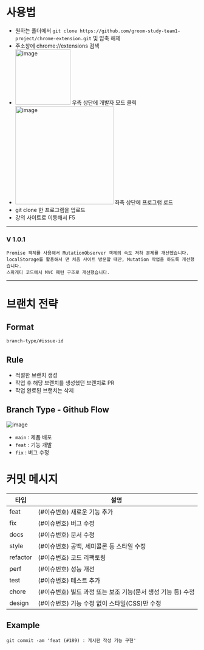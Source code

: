 # 사용법

- 원하는 폴더에서 `git clone https://github.com/groom-study-team1-project/chrome-extension.git` 및 압축 해제
- 주소창에 chrome://extensions 검색
- <img width="145" alt="image" src="https://github.com/user-attachments/assets/5c7b24ca-31aa-426e-9fb8-1a8255f239db">
  우측 상단에 개발자 모드 클릭
- <img width="258" alt="image" src="https://github.com/user-attachments/assets/8aebe28b-747f-4e41-8472-e5bac81634aa">
  좌측 상단에 프로그램 로드
- git clone 한 프로그램을 업로드
- 강의 사이트로 이동해서 F5

---

### V 1.0.1
```
Promise 객체를 사용해서 MutationObserver 객체의 속도 저하 문제를 개선했습니다.
localStorage를 활용해서 맨 처음 사이트 방문할 때만, Mutation 작업을 하도록 개선했습니다.
스파게티 코드에서 MVC 패턴 구조로 개선했습니다.
```
---

# 브랜치 전략

## Format
`branch-type/#issue-id`

## Rule
- 적절한 브랜치 생성
- 작업 후 해당 브랜치를 생성했던 브랜치로 PR
- 작업 완료된 브랜치는 삭제

## Branch Type - Github Flow
![image](https://github.com/dnd-side-project/dnd-10th-9-backend/assets/50333168/1dc87948-57cf-4b1e-94ab-13c691c2cf76)
- `main` : 제품 배포
- `feat` : 기능 개발
- `fix` : 버그 수정

# 커밋 메시지
|타입|설명|
|---|---|
|feat|(#이슈번호) 새로운 기능 추가|
|fix|(#이슈번호) 버그 수정|
|docs|(#이슈번호) 문서 수정|
|style|(#이슈번호) 공백, 세미콜론 등 스타일 수정|
|refactor|(#이슈번호) 코드 리팩토링|
|perf|(#이슈번호) 성능 개선|
|test|(#이슈번호) 테스트 추가|
|chore|(#이슈번호) 빌드 과정 또는 보조 기능(문서 생성 기능 등) 수정|
|design|(#이슈번호) 기능 수정 없이 스타일(CSS)만 수정|

## Example
```
git commit -am 'feat (#189) : 게시판 작성 기능 구현'
```
